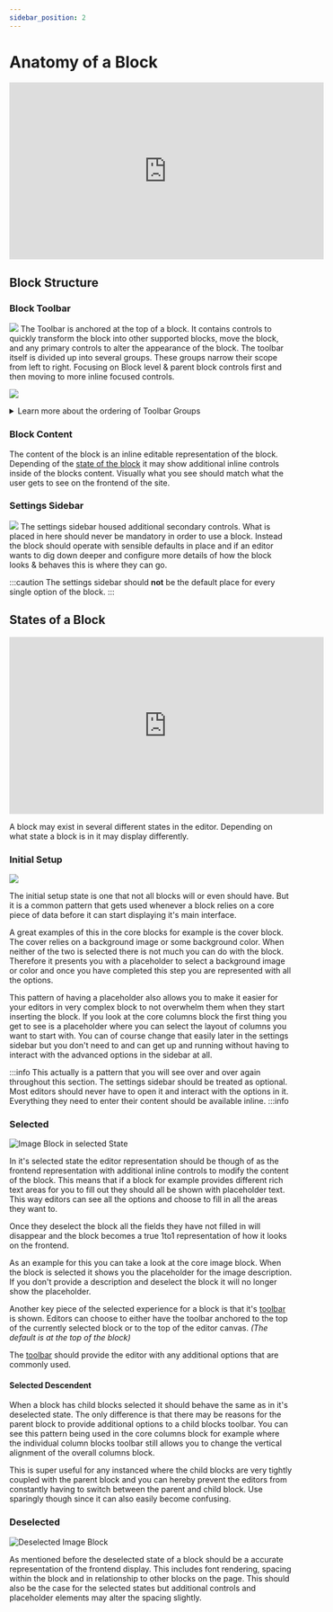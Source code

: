 ```yaml
---
sidebar_position: 2
---
```


# Anatomy of a Block

<iframe width="560" height="315" src="https://www.youtube.com/embed/HzhB_NNn-TI" title="Block Interface Tour" frameBorder="0" allow="accelerometer; autoplay; clipboard-write; encrypted-media; gyroscope; picture-in-picture; fullscreen" allowFullScreen></iframe>

## Block Structure

### Block Toolbar

![](/img/block-toolbar.png)
The Toolbar is anchored at the top of a block. It contains controls to quickly transform the block into other supported blocks, move the block, and any primary controls to alter the appearance of the block. The toolbar itself is divided up into several groups. These groups narrow their scope from left to right. Focusing on Block level & parent block controls first and then moving to more inline focused controls.

![](/img/block-toolbar-groups.png)

<details>
<summary>Learn more about the ordering of Toolbar Groups</summary>
<p>

When building a custom block or extending a block you can insert your items into these groups via the `BlockControls` component which accepts a `group` parameter where you can specify in which group your option should be rendered.

```js {9-11}
import { ToolbarButton } from '@wordpress/components';
import { BlockControls, useBlockProps } from '@wordpress/block-editor';
import { star } from '@wordpress/icons';

export function BlockEdit() {
    const blockProps = useBlockProps();
    return (
        <>
            <BlockControls group="meta">
                <ToolbarButton icon={ star } >
            </BlockControls>
            <div {...blockProps}>
                <h2>Hello World!</h2>
            </div>
        </>
    );
}
```

The available groups ordered left to right are:

1. `parent`
2. `block`
3. `inline`
4. `default`
5. `other`

</p>
</details>

### Block Content

The content of the block is an inline editable representation of the block. Depending of the [state of the block](#states-of-a-block) it may show additional inline controls inside of the blocks content. Visually what you see should match what the user gets to see on the frontend of the site.

### Settings Sidebar

![](/img/block-settings-sidebar.png)
The settings sidebar housed additional secondary controls. What is placed in here should never be mandatory in order to use a block. Instead the block should operate with sensible defaults in place and if an editor wants to dig down deeper and configure more details of how the block looks & behaves this is where they can go.

:::caution
The settings sidebar should **not** be the default place for every single option of the block.
:::

## States of a Block

<iframe width="560" height="315" src="https://www.youtube.com/embed/euW9PBKaubk" title="Block Interface Tour" frameBorder="0" allow="accelerometer; autoplay; clipboard-write; encrypted-media; gyroscope; picture-in-picture; fullscreen" allowFullScreen></iframe>

A block may exist in several different states in the editor. Depending on what state a block is in it may display differently.

### Initial Setup

![](/img/block-initial-setup-state.png)

The initial setup state is one that not all blocks will or even should have. But it is a common pattern that gets used whenever a block relies on a core piece of data before it can start displaying it's main interface.

A great examples of this in the core blocks for example is the cover block. The cover relies on a background image or some background color. When neither of the two is selected there is not much you can do with the block. Therefore it presents you with a placeholder to select a background image or color and once you have completed this step you are represented with all the options.

This pattern of having a placeholder also allows you to make it easier for your editors in very complex block to not overwhelm them when they start inserting the block. If you look at the core columns block the first thing you get to see is a placeholder where you can select the layout of columns you want to start with. You can of course change that easily later in the settings sidebar but you don't need to and can get up and running without having to interact with the advanced options in the sidebar at all.

:::info
This actually is a pattern that you will see over and over again throughout this section. The settings sidebar should be treated as optional. Most editors should never have to open it and interact with the options in it. Everything they need to enter their content should be available inline.
:::info

### Selected

![Image Block in selected State](/img/block-selected-state.jpg)

In it's selected state the editor representation should be though of as the frontend representation with additional inline controls to modify the content of the block. This means that if a block for example provides different rich text areas for you to fill out they should all be shown with placeholder text. This way editors can see all the options and choose to fill in all the areas they want to.

Once they deselect the block all the fields they have not filled in will disappear and the block becomes a true 1to1 representation of how it looks on the frontend.

As an example for this you can take a look at the core image block. When the block is selected it shows you the placeholder for the image description. If you don't provide a description and deselect the block it will no longer show the placeholder.

Another key piece of the selected experience for a block is that it's [toolbar](#block-toolbar) is shown. Editors can choose to either have the toolbar anchored to the top of the currently selected block or to the top of the editor canvas. _(The default is at the top of the block)_

The [toolbar](#block-toolbar) should provide the editor with any additional options that are commonly used.

#### Selected Descendent

When a block has child blocks selected it should behave the same as in it's deselected state. The only difference is that there may be reasons for the parent block to provide additional options to a child blocks toolbar. You can see this pattern being used in the core columns block for example where the individual column blocks toolbar still allows you to change the vertical alignment of the overall columns block.

This is super useful for any instanced where the child blocks are very tightly coupled with the parent block and you can hereby prevent the editors from constantly having to switch between the parent and child block. Use sparingly though since it can also easily become confusing.

### Deselected

![Deselected Image Block](/img/block-deselected-state.jpg)

As mentioned before the deselected state of a block should be a accurate representation of the frontend display. This includes font rendering, spacing within the block and in relationship to other blocks on the page. This should also be the case for the selected states but additional controls and placeholder elements may alter the spacing slightly.
